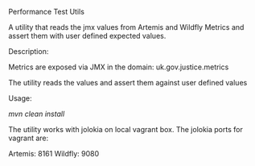 Performance Test Utils

A utility that reads the jmx values from Artemis and Wildfly Metrics and assert them with user defined expected values.

Description:

Metrics are exposed via JMX in the domain: uk.gov.justice.metrics

The utility reads the values and assert them against user defined values

Usage:

_mvn clean install_ 

The utility works with jolokia on local vagrant box. The jolokia ports for vagrant are:

Artemis: 8161
Wildfly: 9080